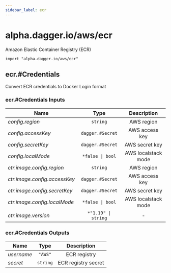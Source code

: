 ```yaml
---
sidebar_label: ecr
---
```


# alpha.dagger.io/aws/ecr

Amazon Elastic Container Registry (ECR)

```cue
import "alpha.dagger.io/aws/ecr"
```

## ecr.#Credentials

Convert ECR credentials to Docker Login format

### ecr.#Credentials Inputs

| Name                           | Type                   | Description           |
| -------------                  |:-------------:         |:-------------:        |
|*config.region*                 | `string`               |AWS region             |
|*config.accessKey*              | `dagger.#Secret`       |AWS access key         |
|*config.secretKey*              | `dagger.#Secret`       |AWS secret key         |
|*config.localMode*              | `*false \| bool`       |AWS localstack mode    |
|*ctr.image.config.region*       | `string`               |AWS region             |
|*ctr.image.config.accessKey*    | `dagger.#Secret`       |AWS access key         |
|*ctr.image.config.secretKey*    | `dagger.#Secret`       |AWS secret key         |
|*ctr.image.config.localMode*    | `*false \| bool`       |AWS localstack mode    |
|*ctr.image.version*             | `*"1.19" \| string`    |-                      |

### ecr.#Credentials Outputs

| Name             | Type              | Description           |
| -------------    |:-------------:    |:-------------:        |
|*username*        | `"AWS"`           |ECR registry           |
|*secret*          | `string`          |ECR registry secret    |
